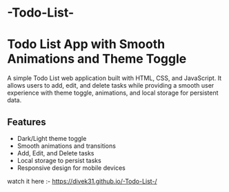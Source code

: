 # -Todo-List-
# Todo List App with Smooth Animations and Theme Toggle

A simple Todo List web application built with HTML, CSS, and JavaScript. It allows users to add, edit, and delete tasks while providing a smooth user experience with theme toggle, animations, and local storage for persistent data.

## Features
- Dark/Light theme toggle
- Smooth animations and transitions
- Add, Edit, and Delete tasks
- Local storage to persist tasks
- Responsive design for mobile devices
  
watch it here :-  https://divek31.github.io/-Todo-List-/
